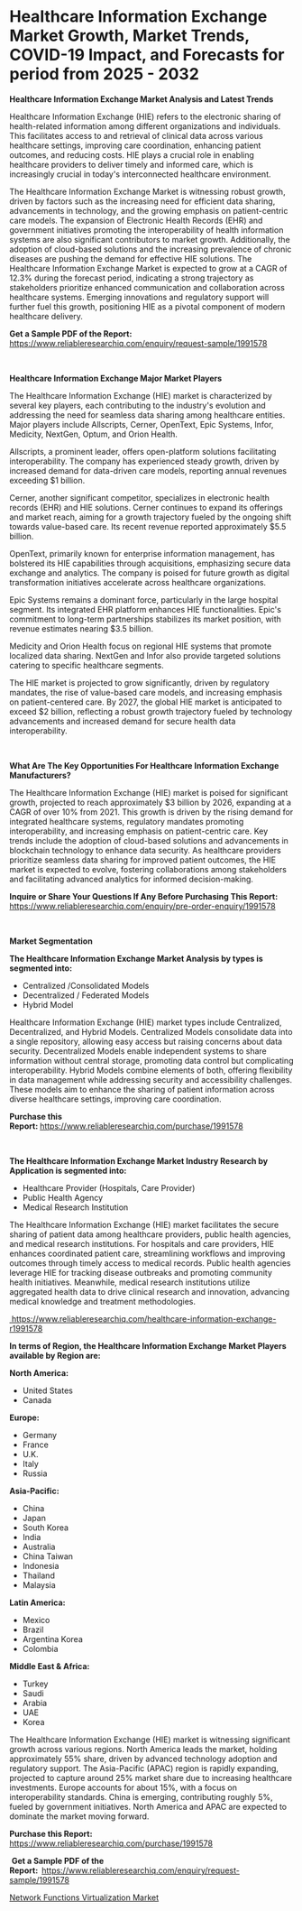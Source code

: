 <p><h1>Healthcare Information Exchange Market Growth, Market Trends, COVID-19 Impact, and Forecasts for period from 2025 - 2032</h1></p><p><strong>Healthcare Information Exchange Market Analysis and Latest Trends</strong></p>
<p><p>Healthcare Information Exchange (HIE) refers to the electronic sharing of health-related information among different organizations and individuals. This facilitates access to and retrieval of clinical data across various healthcare settings, improving care coordination, enhancing patient outcomes, and reducing costs. HIE plays a crucial role in enabling healthcare providers to deliver timely and informed care, which is increasingly crucial in today's interconnected healthcare environment.</p><p>The Healthcare Information Exchange Market is witnessing robust growth, driven by factors such as the increasing need for efficient data sharing, advancements in technology, and the growing emphasis on patient-centric care models. The expansion of Electronic Health Records (EHR) and government initiatives promoting the interoperability of health information systems are also significant contributors to market growth. Additionally, the adoption of cloud-based solutions and the increasing prevalence of chronic diseases are pushing the demand for effective HIE solutions. The Healthcare Information Exchange Market is expected to grow at a CAGR of 12.3% during the forecast period, indicating a strong trajectory as stakeholders prioritize enhanced communication and collaboration across healthcare systems. Emerging innovations and regulatory support will further fuel this growth, positioning HIE as a pivotal component of modern healthcare delivery.</p></p>
<p><strong>Get a Sample PDF of the Report:&nbsp;</strong> <a href="https://www.reliableresearchiq.com/enquiry/request-sample/1991578?utm_campaign=3260&utm_medium=2&utm_source=Github&utm_content=ia&utm_term=09032025&utm_id=healthcare-information-exchange">https://www.reliableresearchiq.com/enquiry/request-sample/1991578</a></p>
<p>&nbsp;</p>
<p><strong>Healthcare Information Exchange Major Market Players</strong></p>
<p><p>The Healthcare Information Exchange (HIE) market is characterized by several key players, each contributing to the industry's evolution and addressing the need for seamless data sharing among healthcare entities. Major players include Allscripts, Cerner, OpenText, Epic Systems, Infor, Medicity, NextGen, Optum, and Orion Health.</p><p>Allscripts, a prominent leader, offers open-platform solutions facilitating interoperability. The company has experienced steady growth, driven by increased demand for data-driven care models, reporting annual revenues exceeding $1 billion.</p><p>Cerner, another significant competitor, specializes in electronic health records (EHR) and HIE solutions. Cerner continues to expand its offerings and market reach, aiming for a growth trajectory fueled by the ongoing shift towards value-based care. Its recent revenue reported approximately $5.5 billion.</p><p>OpenText, primarily known for enterprise information management, has bolstered its HIE capabilities through acquisitions, emphasizing secure data exchange and analytics. The company is poised for future growth as digital transformation initiatives accelerate across healthcare organizations.</p><p>Epic Systems remains a dominant force, particularly in the large hospital segment. Its integrated EHR platform enhances HIE functionalities. Epic's commitment to long-term partnerships stabilizes its market position, with revenue estimates nearing $3.5 billion.</p><p>Medicity and Orion Health focus on regional HIE systems that promote localized data sharing. NextGen and Infor also provide targeted solutions catering to specific healthcare segments.</p><p>The HIE market is projected to grow significantly, driven by regulatory mandates, the rise of value-based care models, and increasing emphasis on patient-centered care. By 2027, the global HIE market is anticipated to exceed $2 billion, reflecting a robust growth trajectory fueled by technology advancements and increased demand for secure health data interoperability.</p></p>
<p>&nbsp;</p>
<p><strong>What Are The Key Opportunities For Healthcare Information Exchange Manufacturers?</strong></p>
<p><p>The Healthcare Information Exchange (HIE) market is poised for significant growth, projected to reach approximately $3 billion by 2026, expanding at a CAGR of over 10% from 2021. This growth is driven by the rising demand for integrated healthcare systems, regulatory mandates promoting interoperability, and increasing emphasis on patient-centric care. Key trends include the adoption of cloud-based solutions and advancements in blockchain technology to enhance data security. As healthcare providers prioritize seamless data sharing for improved patient outcomes, the HIE market is expected to evolve, fostering collaborations among stakeholders and facilitating advanced analytics for informed decision-making.</p></p>
<p><strong>Inquire or Share Your Questions If Any Before Purchasing This Report:</strong> <a href="https://www.reliableresearchiq.com/enquiry/pre-order-enquiry/1991578?utm_campaign=3260&utm_medium=2&utm_source=Github&utm_content=ia&utm_term=09032025&utm_id=healthcare-information-exchange">https://www.reliableresearchiq.com/enquiry/pre-order-enquiry/1991578</a></p>
<p>&nbsp;</p>
<p><strong>Market Segmentation</strong></p>
<p><strong>The Healthcare Information Exchange Market Analysis by types is segmented into:</strong></p>
<p><ul><li>Centralized /Consolidated Models</li><li>Decentralized / Federated Models</li><li>Hybrid Model</li></ul></p>
<p><p>Healthcare Information Exchange (HIE) market types include Centralized, Decentralized, and Hybrid Models. Centralized Models consolidate data into a single repository, allowing easy access but raising concerns about data security. Decentralized Models enable independent systems to share information without central storage, promoting data control but complicating interoperability. Hybrid Models combine elements of both, offering flexibility in data management while addressing security and accessibility challenges. These models aim to enhance the sharing of patient information across diverse healthcare settings, improving care coordination.</p></p>
<p><strong>Purchase this Report:&nbsp;</strong><a href="https://www.reliableresearchiq.com/purchase/1991578?utm_campaign=3260&utm_medium=2&utm_source=Github&utm_content=ia&utm_term=09032025&utm_id=healthcare-information-exchange">https://www.reliableresearchiq.com/purchase/1991578</a></p>
<p>&nbsp;</p>
<p><strong>The Healthcare Information Exchange Market Industry Research by Application is segmented into:</strong></p>
<p><ul><li>Healthcare Provider (Hospitals, Care Provider)</li><li>Public Health Agency</li><li>Medical Research Institution</li></ul></p>
<p><p>The Healthcare Information Exchange (HIE) market facilitates the secure sharing of patient data among healthcare providers, public health agencies, and medical research institutions. For hospitals and care providers, HIE enhances coordinated patient care, streamlining workflows and improving outcomes through timely access to medical records. Public health agencies leverage HIE for tracking disease outbreaks and promoting community health initiatives. Meanwhile, medical research institutions utilize aggregated health data to drive clinical research and innovation, advancing medical knowledge and treatment methodologies.</p></p>
<p><a href="https://www.reliableresearchiq.com/healthcare-information-exchange-r1991578?utm_campaign=3260&utm_medium=2&utm_source=Github&utm_content=ia&utm_term=09032025&utm_id=healthcare-information-exchange">&nbsp;https://www.reliableresearchiq.com/healthcare-information-exchange-r1991578</a></p>
<p><strong>In terms of Region, the Healthcare Information Exchange Market Players available by Region are:</strong></p>
<p>
    <p> <strong> North America: </strong>
        <ul>
            <li>United States</li>
            <li>Canada</li>
        </ul>
        </p> 
    <p> <strong> Europe: </strong>
        <ul>
            <li>Germany</li>
            <li>France</li>
            <li>U.K.</li>
            <li>Italy</li>
            <li>Russia</li>
        </ul>
        </p> 
    <p> <strong> Asia-Pacific: </strong>
        <ul>
            <li>China</li>
            <li>Japan</li>
            <li>South Korea</li>
            <li>India</li>
            <li>Australia</li>
            <li>China Taiwan</li>
            <li>Indonesia</li>
            <li>Thailand</li>
            <li>Malaysia</li>
        </ul>
        </p> 
    <p> <strong> Latin America: </strong>
        <ul>
            <li>Mexico</li>
            <li>Brazil</li>
            <li>Argentina Korea</li>
            <li>Colombia</li>
        </ul>
        </p> 
    <p> <strong> Middle East & Africa: </strong>
        <ul>
            <li>Turkey</li>
            <li>Saudi</li>
            <li>Arabia</li>
            <li>UAE</li>
            <li>Korea</li>
        </ul>
    </p>
    </p>
<p><p>The Healthcare Information Exchange (HIE) market is witnessing significant growth across various regions. North America leads the market, holding approximately 55% share, driven by advanced technology adoption and regulatory support. The Asia-Pacific (APAC) region is rapidly expanding, projected to capture around 25% market share due to increasing healthcare investments. Europe accounts for about 15%, with a focus on interoperability standards. China is emerging, contributing roughly 5%, fueled by government initiatives. North America and APAC are expected to dominate the market moving forward.</p></p>
<p><strong>Purchase this Report: </strong><a href="https://www.reliableresearchiq.com/purchase/1991578?utm_campaign=3260&utm_medium=2&utm_source=Github&utm_content=ia&utm_term=09032025&utm_id=healthcare-information-exchange">https://www.reliableresearchiq.com/purchase/1991578</a></p>
<p>&nbsp;<strong>Get a Sample PDF of the Report:&nbsp;&nbsp;</strong><a href="https://www.reliableresearchiq.com/enquiry/request-sample/1991578?utm_campaign=3260&utm_medium=2&utm_source=Github&utm_content=ia&utm_term=09032025&utm_id=healthcare-information-exchange">https://www.reliableresearchiq.com/enquiry/request-sample/1991578</a></p>
<p><strong></strong></p>
<p><p><a href="https://github.com/salodipura00/Market-Research-Report-List-1/blob/main/network-functions-virtualization-market.md?utm_campaign=3260&utm_medium=2&utm_source=Github&utm_content=ia&utm_term=09032025&utm_id=healthcare-information-exchange">Network Functions Virtualization Market</a></p></p>
